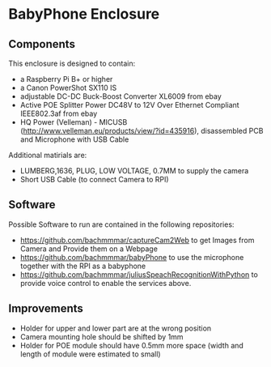 # BabyPhone Enclosure

## Components
This enclosure is designed to contain:
- a Raspberry Pi B+ or higher
- a Canon PowerShot SX110 IS
- adjustable DC-DC Buck-Boost Converter XL6009 from ebay
- Active POE Splitter Power DC48V to 12V Over Ethernet Compliant IEEE802.3af from ebay
-  HQ Power (Velleman) - MICUSB (http://www.velleman.eu/products/view/?id=435916), disassembled PCB and Microphone with USB Cable

Additional matirials are:
- LUMBERG,1636, PLUG, LOW VOLTAGE, 0.7MM to supply the camera
- Short USB Cable (to connect Camera to RPI)

## Software
Possible Software to run are contained in the following repositories:
- https://github.com/bachmmmar/captureCam2Web to get Images from Camera and Provide them on a Webpage
- https://github.com/bachmmmar/babyPhone to use the microphone together with the RPI as a babyphone
- https://github.com/bachmmmar/juliusSpeachRecognitionWithPython to provide voice control to enable the services above.


## Improvements
- Holder for upper and lower part are at the wrong position
- Camera mounting hole should be shifted by 1mm
- Holder for POE module should have 0.5mm more space (width and length of module were estimated to small)
